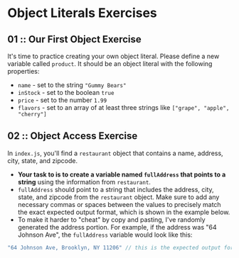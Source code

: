 # Object Literals Exercises
## 01 :: Our First Object Exercise
It's time to practice creating your own object literal.  Please define a new variable called `product`.  It should be an object literal with the following properties:
* `name` - set to the string `"Gummy Bears"`
* `inStock` - set to the boolean `true`
* `price`  - set to the number `1.99`
* `flavors` - set to an array of at least three strings like `["grape", "apple", "cherry"]`

## 02 :: Object Access Exercise
In `index.js`, you'll find a `restaurant` object that contains a name, address, city, state, and zipcode. 
* **Your task to is to create a variable named `fullAddress` that points to a string** using the information from `restaurant`. 
* `fullAddress` should point to a string that includes the address, city, state, and zipcode from the `restaurant` object. Make sure to add any necessary commas or spaces between the values to precisely match the exact expected output format, which is shown in the example below.
* To make it harder to "cheat" by copy and pasting, I've randomly generated the address portion. For example, if the address was "64 Johnson Ave", the `fullAddress` variable would look like this:
```JavaScript
"64 Johnson Ave, Brooklyn, NY 11206" // this is the expected output format of the `fullAddress` string (keep an eye on the commas and/or spaces between the values and match that too!)
```